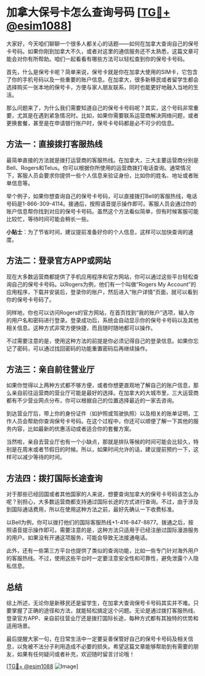 # 加拿大保号卡怎么查询号码 [[TG💪+ @esim1088](https://t.me/s/esim1088)]

大家好，今天咱们聊聊一个很多人都关心的话题——如何在加拿大查询自己的保号卡号码。如果你刚到加拿大不久，或者对这里的通信服务还不太熟悉，这篇文章可能会对你有所帮助。咱们一起看看有哪些方法可以轻松查到你的保号卡号码。

首先，什么是保号卡呢？简单来说，保号卡就是你在加拿大使用的SIM卡，它包含了你的手机号码以及一些重要的账户信息。在加拿大，很多新移民或者留学生都会选择购买一张本地的保号卡，方便与家人朋友联系，同时也能更好地融入当地的生活。

那么问题来了，为什么我们需要知道自己的保号卡号码呢？其实，这个号码非常重要，尤其是在遇到紧急情况时。比如，如果你需要联系运营商解决网络问题，或者更换套餐，甚至是在申请银行账户时，保号卡号码都是必不可少的信息。

## 方法一：直接拨打客服热线

最简单直接的方法就是拨打运营商的客服热线。在加拿大，三大主要运营商分别是Bell、Rogers和Telus。你可以根据你所使用的运营商拨打电话查询。通常情况下，客服人员会要求你提供一些个人信息来验证身份，比如你的姓名、地址或者账单信息等。

举个例子，如果你想查询自己的保号卡号码，可以直接拨打Bell的客服热线，电话号码是1-866-309-4114。接通后，按照语音提示操作即可。客服人员会通过你的账户信息帮你找到对应的保号卡号码。虽然这个方法看似简单，但有时候客服可能比较忙，等待时间可能会稍长一些。

**小贴士**：为了节省时间，建议提前准备好你的个人信息，这样可以加快查询的速度。

## 方法二：登录官方APP或网站

现在大多数运营商都提供了手机应用程序和官方网站，你可以通过这些平台轻松查询自己的保号卡号码。以Rogers为例，他们有一个叫做“Rogers My Account”的应用程序，下载并安装后，登录你的账户，然后进入“账户详情”页面，就可以看到你的保号卡号码了。

同样地，你也可以访问Rogers的官方网站，在首页找到“我的账户”选项，输入你的用户名和密码进行登录。登录成功后，系统会自动显示你的保号卡号码以及其他相关信息。这种方式非常方便快捷，而且随时随地都可以操作。

不过需要注意的是，使用这种方法的前提是你必须记得自己的登录信息。如果你忘记了密码，可以通过找回密码的功能重置密码后再继续操作。

## 方法三：亲自前往营业厅

如果你觉得以上两种方式都不够方便，或者你想更直观地了解自己的账户信息，那么亲自前往运营商的营业厅可能是最好的选择。在加拿大的大城市里，三大运营商都有不少营业网点分布，你可以根据自己的位置选择最近的一家去咨询。

到达营业厅后，带上你的身份证件（如护照或驾驶执照）以及相关的账单证明，工作人员会帮助你查询保号卡号码。在这个过程中，你还可以顺便了解一下其他的服务内容，比如最新的优惠活动或者适合你的套餐方案。

当然啦，亲自去营业厅也有一个小缺点，那就是排队等候的时间可能会比较久，特别是在周末或者节假日的时候。所以，如果时间允许的话，建议提前预约一下，这样可以减少等待的时间。

## 方法四：拨打国际长途查询

对于那些已经回国或者其他国家的人来说，想要查询加拿大的保号卡号码该怎么办呢？别担心，大多数运营商都支持通过国际长途的方式进行查询。不过，由于涉及到国际通话费用，所以在使用这种方法之前，最好先确认一下收费标准。

以Bell为例，你可以拨打他们的国际客服热线+1-416-847-8877。拨通之后，按照语音提示操作即可。需要注意的是，这种方法只适用于已经注册过国际漫游服务的用户。如果没有开通这项服务，可能会导致无法接通电话。

此外，还有一些第三方平台也提供了类似的查询功能，比如一些专门针对海外用户的客服热线。不过，使用这些平台时一定要注意安全性和可靠性，避免泄露个人隐私信息。

## 总结

综上所述，无论你是新移民还是留学生，在加拿大查询保号卡号码其实并不难。只要掌握了正确的途径和方法，就能轻松搞定这个问题。无论是通过拨打客服热线、登录官方APP、亲自前往营业厅还是拨打国际长途，每种方式都有其独特的优势和适用场景。

最后提醒大家一句，在日常生活中一定要妥善保管好自己的保号卡号码及相关信息，以免被不法分子利用造成不必要的损失。希望这篇文章能够帮助到有需要的朋友，如果有任何疑问或者补充，欢迎随时留言讨论哦！

[[TG💪+ @esim1088](https://t.me/s/esim1088) ![Image](https://i.postimg.cc/4NQfJmqS/Snipaste-2025-05-13-00-14-12.png)]